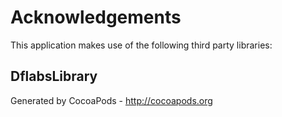 # Acknowledgements
This application makes use of the following third party libraries:

## DflabsLibrary


Generated by CocoaPods - http://cocoapods.org
